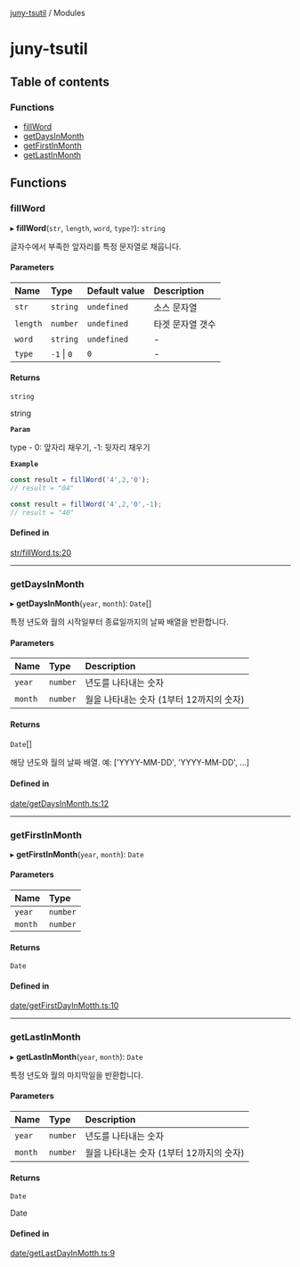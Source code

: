 [juny-tsutil](README.md) / Modules

# juny-tsutil

## Table of contents

### Functions

- [fillWord](modules.md#fillword)
- [getDaysInMonth](modules.md#getdaysinmonth)
- [getFirstInMonth](modules.md#getfirstinmonth)
- [getLastInMonth](modules.md#getlastinmonth)

## Functions

### fillWord

▸ **fillWord**(`str`, `length`, `word`, `type?`): `string`

글자수에서 부족한 앞자리를 특정 문자열로 채웁니다.

#### Parameters

| Name | Type | Default value | Description |
| :------ | :------ | :------ | :------ |
| `str` | `string` | `undefined` | 소스 문자열 |
| `length` | `number` | `undefined` | 타겟 문자열 갯수 |
| `word` | `string` | `undefined` | - |
| `type` | ``-1`` \| ``0`` | `0` | - |

#### Returns

`string`

string

**`Param`**

type - 0: 앞자리 채우기, -1: 뒷자리 채우기

**`Example`**

```ts
const result = fillWord('4',2,'0');
// result = "04"

const result = fillWord('4',2,'0',-1);
// result = "40"
```

#### Defined in

[str/fillWord.ts:20](https://github.com/jun-young1993/juny-tsutil/blob/c0470fc/src/str/fillWord.ts#L20)

___

### getDaysInMonth

▸ **getDaysInMonth**(`year`, `month`): `Date`[]

특정 년도와 월의 시작일부터 종료일까지의 날짜 배열을 반환합니다.

#### Parameters

| Name | Type | Description |
| :------ | :------ | :------ |
| `year` | `number` | 년도를 나타내는 숫자 |
| `month` | `number` | 월을 나타내는 숫자 (1부터 12까지의 숫자) |

#### Returns

`Date`[]

해당 년도와 월의 날짜 배열. 예: ['YYYY-MM-DD', 'YYYY-MM-DD', ...]

#### Defined in

[date/getDaysInMonth.ts:12](https://github.com/jun-young1993/juny-tsutil/blob/c0470fc/src/date/getDaysInMonth.ts#L12)

___

### getFirstInMonth

▸ **getFirstInMonth**(`year`, `month`): `Date`

#### Parameters

| Name | Type |
| :------ | :------ |
| `year` | `number` |
| `month` | `number` |

#### Returns

`Date`

#### Defined in

[date/getFirstDayInMotth.ts:10](https://github.com/jun-young1993/juny-tsutil/blob/c0470fc/src/date/getFirstDayInMotth.ts#L10)

___

### getLastInMonth

▸ **getLastInMonth**(`year`, `month`): `Date`

특정 년도와 월의 마지막일을 반환합니다.

#### Parameters

| Name | Type | Description |
| :------ | :------ | :------ |
| `year` | `number` | 년도를 나타내는 숫자 |
| `month` | `number` | 월을 나타내는 숫자 (1부터 12까지의 숫자) |

#### Returns

`Date`

Date

#### Defined in

[date/getLastDayInMotth.ts:9](https://github.com/jun-young1993/juny-tsutil/blob/c0470fc/src/date/getLastDayInMotth.ts#L9)
